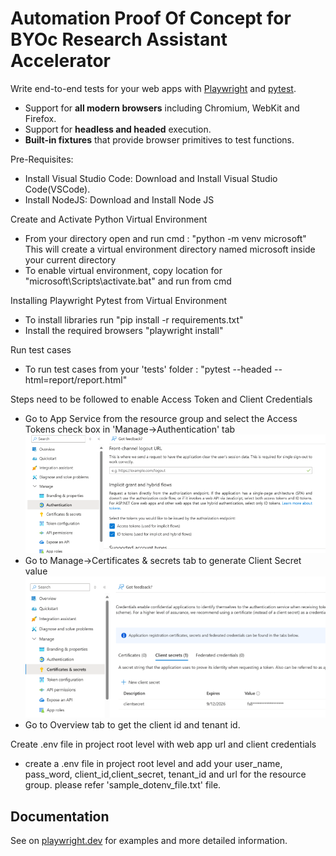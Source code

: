# Automation Proof Of Concept for BYOc Research Assistant Accelerator



Write end-to-end tests for your web apps with [Playwright](https://github.com/microsoft/playwright-python) and [pytest](https://docs.pytest.org/en/stable/).

- Support for **all modern browsers** including Chromium, WebKit and Firefox.
- Support for **headless and headed** execution.
- **Built-in fixtures** that provide browser primitives to test functions.

Pre-Requisites: 
- Install Visual Studio Code: Download and Install Visual Studio Code(VSCode).
- Install NodeJS: Download and Install Node JS

Create and Activate Python Virtual Environment
- From your directory open and run cmd : "python -m venv microsoft"
This will create a virtual environment directory named microsoft inside your current directory
- To enable virtual environment, copy location for "microsoft\Scripts\activate.bat" and run from cmd


Installing Playwright Pytest from Virtual Environment
- To install libraries run "pip install -r requirements.txt"
- Install the required browsers "playwright install"


Run test cases
- To run test cases from your 'tests' folder : "pytest --headed --html=report/report.html"

Steps need to be followed to enable Access Token and Client Credentials 
- Go to App Service from the resource group and select the Access Tokens check box in 'Manage->Authentication' tab
![img.png](img.png)
- Go to Manage->Certificates & secrets tab to generate Client Secret value
![img_1.png](img_1.png)
- Go to Overview tab to get the client id and tenant id.

Create .env file in project root level with web app url and client credentials
- create a .env file in project root level and add your user_name, pass_word, client_id,client_secret, 
        tenant_id and url for the resource group. please refer 'sample_dotenv_file.txt' file.

## Documentation

See on [playwright.dev](https://playwright.dev/python/docs/test-runners) for examples and more detailed information.